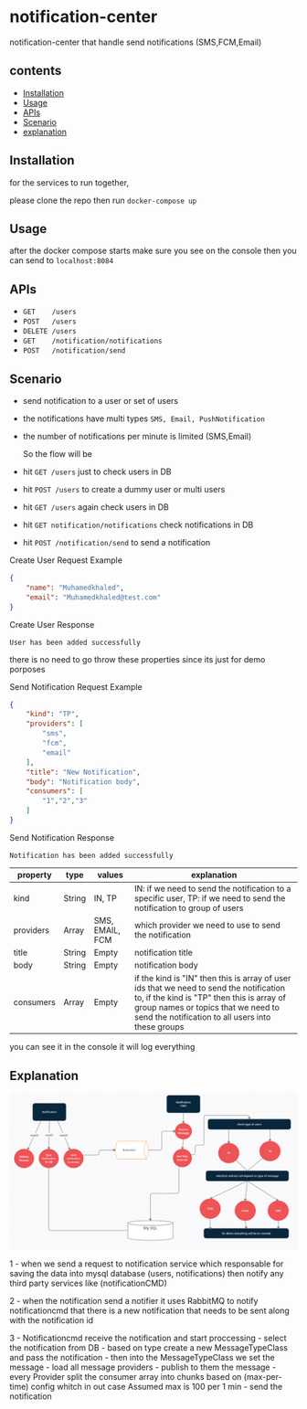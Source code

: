 # notification-center
notification-center that handle send notifications (SMS,FCM,Email)
## contents
- [Installation](#installation)
- [Usage](#usage)
- [APIs](#apis)
- [Scenario](#scenario)
- [explanation](#explanation)



## Installation
  for the services to run together,

please clone the repo then run `docker-compose up`
## Usage
after the docker compose starts make sure you see on the console
then you can send to `localhost:8084`

## APIs

- `GET    /users`
- `POST   /users`
- `DELETE /users`
- `GET    /notification/notifications`
- `POST   /notification/send`
## Scenario
- send notification to a user or set of users
- the notifications have multi types `SMS, Email, PushNotification`
- the number of notifications per minute is limited (SMS,Email)

  So the flow will be

- hit `GET /users` just to check users in DB
- hit `POST /users` to create a dummy user or multi users
- hit `GET /users` again check users in DB
- hit `GET notification/notifications` check notifications in DB
- hit `POST /notification/send` to send a notification

Create User Request Example
```json
{
    "name": "Muhamedkhaled",
    "email": "Muhamedkhaled@test.com"
}
```
Create User Response
```
User has been added successfully
```
there is no need to go throw these properties since its just for demo porposes

Send Notification Request Example
```json
{
    "kind": "TP",
    "providers": [
        "sms",
        "fcm",
        "email"
    ],
    "title": "New Notification",
    "body": "Notification body",
    "consumers": [
        "1","2","3"
    ]
}
```
Send Notification Response
```
Notification has been added successfully
```
| property  	| type   	| values             	| explanation                                                                                                                                                                                                                      	|
|-----------	|--------	|--------------------	|----------------------------------------------------------------------------------------------------------------------------------------------------------------------------------------------------------------------------------	|
| kind      	| String 	| IN, TP             	| IN: if we need to send the notification to a specific user, TP: if we need to send the notification to group of users                                                                                                           	|
| providers 	| Array  	| SMS, EMAIL, FCM 	  | which provider we need to use to send the notification                                                                                                                                                                           	|
| title     	| String 	| Empty              	| notification title                                                                                                                                                                                                               	|
| body      	| String 	| Empty              	| notification body                                                                                                                                                                                                                	|
| consumers 	| Array  	| Empty              	| if the kind is "IN" then this is array of user ids that we need to send the notification to, if the kind is "TP" then this is array of group names or topics that we need to send the notification to all users into these groups |

you can see it in the console it will log everything

## Explanation
![notifications-center](https://github.com/MuhamedKhaled/notification-center/blob/master/projects-arch.png "project flowchart")

1 - when we send a request to notification service which responsable for saving the data into mysql database (users, notifications) then notify any third party services like (notificationCMD)

2 - when the notification send a notifier it uses RabbitMQ to notify notificationcmd that there is a new notification that needs to be sent along with the notification id

3 - Notificationcmd receive the notification and start proccessing
    - select the notification from DB
    - based on type create a new MessageTypeClass and pass the notification
    - then into the MessageTypeClass we set the message
    - load all message providers
    - publish to them the message
    - every Provider split the consumer array into chunks based on (max-per-time) config whitch in out case Assumed max is 100 per 1 min
    - send the notification


